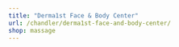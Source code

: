 ```yaml
---
title: "Derma1st Face & Body Center"
url: /chandler/derma1st-face-and-body-center/
shop: massage
---
```

